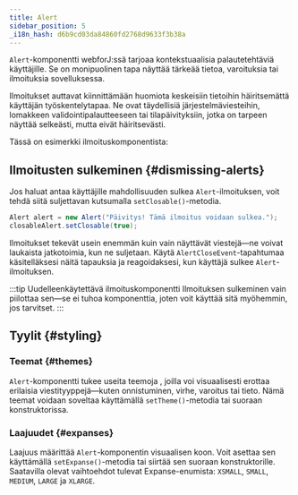 ```yaml
---
title: Alert
sidebar_position: 5
_i18n_hash: d6b9cd03da84860fd2768d9633f3b38a
---
```

<DocChip chip='shadow' />
<DocChip chip='name' label="dwc-alert" />
<DocChip chip='since' label='25.00' />
<JavadocLink type="alert" location="com/webforj/component/alert/Alert" top='true'/>

`Alert`-komponentti webforJ:ssä tarjoaa kontekstuaalisia palautetehtäviä käyttäjille. Se on monipuolinen tapa näyttää tärkeää tietoa, varoituksia tai ilmoituksia sovelluksessa.

Ilmoitukset auttavat kiinnittämään huomiota keskeisiin tietoihin häiritsemättä käyttäjän työskentelytapaa. Ne ovat täydellisiä järjestelmäviesteihin, lomakkeen validointipalautteeseen tai tilapäivityksiin, jotka on tarpeen näyttää selkeästi, mutta eivät häiritsevästi.

Tässä on esimerkki ilmoituskomponentista:

<ComponentDemo 
path='/webforj/alert?' 
javaE='https://raw.githubusercontent.com/webforj/webforj-documentation/refs/heads/main/src/main/java/com/webforj/samples/views/alert/AlertView.java'
height = '100px'
/>

## Ilmoitusten sulkeminen {#dismissing-alerts}

Jos haluat antaa käyttäjille mahdollisuuden sulkea `Alert`-ilmoituksen, voit tehdä siitä suljettavan kutsumalla `setClosable()`-metodia.

```java 
Alert alert = new Alert("Päivitys! Tämä ilmoitus voidaan sulkea.");
closableAlert.setClosable(true);
```
Ilmoitukset tekevät usein enemmän kuin vain näyttävät viestejä—ne voivat laukaista jatkotoimia, kun ne suljetaan. Käytä `AlertCloseEvent`-tapahtumaa käsitelläksesi näitä tapauksia ja reagoidaksesi, kun käyttäjä sulkee `Alert`-ilmoituksen.

<ComponentDemo 
path='/webforj/closablealert?' 
javaE='https://raw.githubusercontent.com/webforj/webforj-documentation/refs/heads/main/src/main/java/com/webforj/samples/views/alert/ClosableAlertView.java'
height = '100px'
/>

:::tip Uudelleenkäytettävä ilmoituskomponentti
Ilmoituksen sulkeminen vain piilottaa sen—se ei tuhoa komponenttia, joten voit käyttää sitä myöhemmin, jos tarvitset.
:::


## Tyylit {#styling}

### Teemat {#themes}

`Alert`-komponentti tukee useita <JavadocLink type="foundation" location="com/webforj/component/Theme"> teemoja </JavadocLink>, joilla voi visuaalisesti erottaa erilaisia viestityyppejä—kuten onnistuminen, virhe, varoitus tai tieto. Nämä teemat voidaan soveltaa käyttämällä `setTheme()`-metodia tai suoraan konstruktorissa.

<ComponentDemo 
path='/webforj/alertthemes?'
javaE='https://raw.githubusercontent.com/webforj/webforj-documentation/refs/heads/main/src/main/java/com/webforj/samples/views/alert/AlertThemesView.java' 
height = '475px'
/>


### Laajuudet {#expanses}

Laajuus määrittää `Alert`-komponentin visuaalisen koon. Voit asettaa sen käyttämällä `setExpanse()`-metodia tai siirtää sen suoraan konstruktorille. Saatavilla olevat vaihtoehdot tulevat Expanse-enumista: `XSMALL`, `SMALL`, `MEDIUM`, `LARGE` ja `XLARGE`.

<ComponentDemo 
path='/webforj/alertexpanses?' 
javaE='https://raw.githubusercontent.com/webforj/webforj-documentation/refs/heads/main/src/main/java/com/webforj/samples/views/alert/AlertExpansesView.java'
height = '400px'
/>

<TableBuilder name="Alert" />
